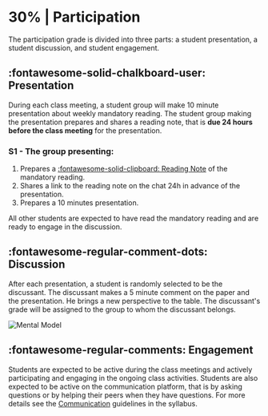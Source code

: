 # 30% | Participation

The participation grade is divided into three parts: a student presentation, a student discussion, and student engagement.

## **:fontawesome-solid-chalkboard-user: Presentation**
During each class meeting, a student group will make 10 minute presentation about weekly mandatory reading.
The student group making the presentation prepares and shares a reading note, that is **due 24 hours before the class meeting** for the presentation.

### S1 - The group presenting:

1. Prepares a [:fontawesome-solid-clipboard: Reading Note](../activities/reading-note.md) of the mandatory reading.
2. Shares a link to the reading note on the chat 24h in advance of the presentation.
3. Prepares a 10 minutes presentation.

<!-- ### S2 - The group presenting: -->
<!---->
<!-- 1. Prepares and compiles a reading note pdf using VSCode and the `reading-note.md` starter found on :fontawesome-brands-github: GitHub. -->
<!-- 2. Sends the reading note in pdf format on the chat 24h in advance of the presentation. -->
<!-- 3. Prepares a 10 minutes presentation. -->
<!---->
All other students are expected to have read the mandatory reading and are ready to engage in the discussion.

## **:fontawesome-regular-comment-dots: Discussion**
After each presentation, a student is randomly selected to be the discussant. The discussant makes a 5 minute comment on the paper and the presentation. He brings a new perspective to the table. The discussant's grade will be assigned to the group to whom the discussant belongs.

![Mental Model](https://images.squarespace-cdn.com/content/v1/55f73529e4b0e5bde7f43a66/1529065898666-ZTYIPZ3Y5PSV0DUZRU90/like+wish+wonder.png)

## **:fontawesome-regular-comments: Engagement**
Students are expected to be active during the class meetings and actively participating and engaging in the ongoing class activities.
Students are also expected to be active on the communication platform, that is by asking questions or by helping their peers when they have questions. For more details see the [Communication](../syllabus.md#communication) guidelines in the syllabus.

